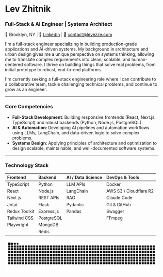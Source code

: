 # Lev Zhitnik

### Full-Stack & AI Engineer | Systems Architect

📍 Brooklyn, NY | 🔗 [LinkedIn](https://www.linkedin.com/in/lev-zhitnik/) | 📧 contact@levezze.com

I'm a full-stack engineer specializing in building production-grade applications and AI-driven systems. My background in architecture and urban design gives me a unique perspective on systems thinking, allowing me to translate complex requirements into clean, scalable, and human-centered software. I thrive on building things that solve real problems, from initial prototype to robust, end-to-end platforms.

I'm currently seeking a full-stack engineering role where I can contribute to a collaborative team, tackle challenging technical problems, and continue to grow as an engineer.

---

### Core Competencies

* **Full-Stack Development**: Building responsive frontends (React, Next.js, TypeScript) and robust backends (Python, Node.js, PostgreSQL).
* **AI & Automation**: Developing AI pipelines and automation workflows using LLMs, LangChain, and data-driven logic to solve complex problems.
* **Systems Design**: Applying principles of architecture and optimization to design scalable, maintainable, and well-documented software systems.

---

### Technology Stack

| Frontend | Backend | AI / Data Science | DevOps & Tools |
| :--- | :--- | :--- | :--- |
| TypeScript | Python | LLM APIs | Docker |
| React | Node.js | LangChain | AWS S3 / Cloudflare R2 |
| Next.js | REST APIs | RAG | Claude Code |
| Jotai | Flask | Pydantic | Git & GitHub |
| Redux Toolkit | Express.js | Pandas | Swagger |
| Tailwind CSS| PostgreSQL | | FFmpeg |
| Playwright | MongoDB | | |
| | Redis | | |


<picture>
  <source
    media="(prefers-color-scheme: dark)"
    srcset="https://raw.githubusercontent.com/Levezze/Levezze/output/github-contribution-grid-snake-dark.svg"
  />
  <source
    media="(prefers-color-scheme: light)"
    srcset="https://raw.githubusercontent.com/Levezze/Levezze/output/github-contribution-grid-snake.svg"
  />
  <img
    alt="github contribution grid snake animation"
    src="https://raw.githubusercontent.com/Levezze/Levezze/output/github-contribution-grid-snake.svg"
  />
</picture>